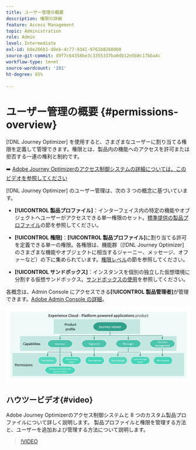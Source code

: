 ```yaml
---
title: ユーザー管理の概要
description: 権限の詳細
feature: Access Management
topic: Administration
role: Admin
level: Intermediate
exl-id: b8e266b1-d8eb-4c77-9341-9761b82609b0
source-git-commit: d9f7c64358be3c3355337ba0db12e5b8c17bba4c
workflow-type: tm+mt
source-wordcount: '201'
ht-degree: 85%

---
```


# ユーザー管理の概要 {#permissions-overview}

[!DNL Journey Optimizer] を使用すると、さまざまなユーザーに割り当てる権限を定義して管理できます。権限とは、製品内の機能へのアクセスを許可または拒否する一連の権利と制約です。

➡️ [Adobe Journey Optimizerのアクセス制御システムの詳細については、このビデオを参照してください](#video)

[!DNL Journey Optimizer] のユーザー管理は、次の 3 つの概念に基づいています。

* **[!UICONTROL 製品プロファイル]**：インターフェイス内の特定の機能やオブジェクトへユーザーがアクセスできる単一権限のセット。[標準提供の製品プロファイル](ootb-product-profiles.md)の節を参照してください。

* **[!UICONTROL 権限]**：**[!UICONTROL 製品プロファイル]**&#x200B;に割り当てる許可を定義できる単一の権限。各権限は、機能群（[!DNL Journey Optimizer] のさまざまな機能やオブジェクトに相当するジャーニー、メッセージ、オファーなど）の下に集められています。[権限レベル](high-low-permissions.md)の節を参照してください。

* **[!UICONTROL サンドボックス]**：インスタンスを個別の独立した仮想環境に分割する仮想サンドボックス。[サンドボックスの使用](sandboxes.md)を参照してください。

各概念は、Admin Console にアクセスできる&#x200B;**[!UICONTROL 製品管理者]**&#x200B;が管理できます。[Adobe Admin Console の詳細](https://helpx.adobe.com/jp/enterprise/managing/user-guide.html)。

![](assets/do-not-localize/permissions_2.png)

## ハウツービデオ{#video}

Adobe Journey Optimizerのアクセス制御システムと 8 つのカスタム製品プロファイルについて詳しく説明します。 製品プロファイルと権限を管理する方法と、ユーザーを追加および管理する方法について説明します。

>[!VIDEO](https://video.tv.adobe.com/v/333998?quality=12)

